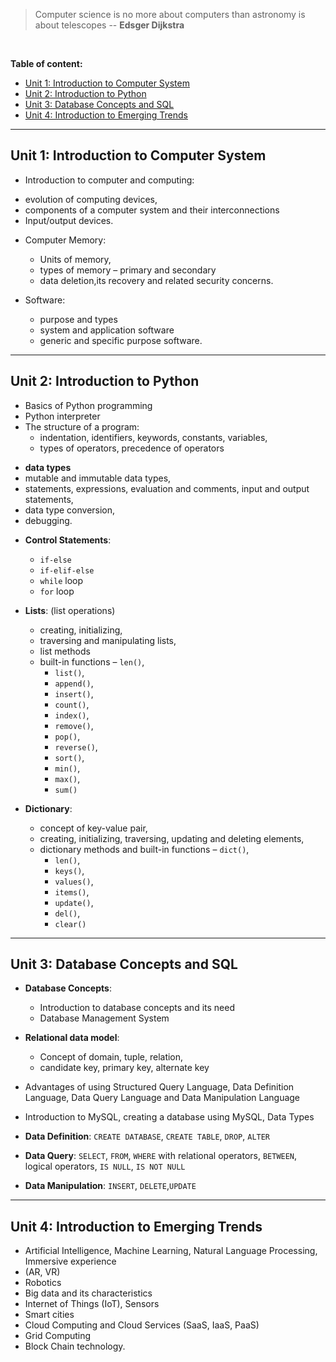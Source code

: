 
> Computer science is no more about computers than astronomy is about telescopes --  **Edsger Dijkstra**

<br>

**Table of content:**
 

 - [Unit 1: Introduction to Computer System ](#item-two)
 - [Unit 2: Introduction to Python ](#item-three)
 - [Unit 3: Database Concepts and SQL ](#item-four)
 - [Unit 4: Introduction to Emerging Trends  ](#item-five)

 ---
 
<a id="item-two"></a>
## Unit 1: Introduction to Computer System 
 
* Introduction to computer and computing: 
 - evolution of computing devices, 
 - components of a computer system and their interconnections
 - Input/output devices.
  
  
* Computer Memory:
  - Units of memory, 
  - types of memory – primary and secondary
  - data deletion,its recovery and related security concerns.
 
 
* Software: 
  - purpose and types
  - system and application software
  - generic and specific purpose software. 
---   
   
<a id="item-three"></a>
## Unit 2: Introduction to Python 

* Basics of Python programming
* Python interpreter
* The structure of a program: 
  - indentation, identifiers, keywords, constants, variables,  
  - types of operators,
precedence of operators
 - **data types**
  - mutable and immutable data types, 
 - statements,
expressions, evaluation and comments, input and output statements, 
 - data type conversion,
 - debugging.
* **Control Statements**: 
  - `if-else`
  - `if-elif-else`
  - `while` loop
   - `for` loop 

  
* **Lists**: (list operations)
  - creating, initializing, 
  - traversing and manipulating lists, 
  - list methods
  - built-in functions 
    – `len()`,
    - `list()`,
    - `append()`,
    - `insert()`, 
    - `count()`,
    - `index()`,
    - `remove()`, 
    - `pop()`, 
    - `reverse()`, 
    - `sort()`,
    - `min()`,
    - `max()`,
    - `sum()`
  
  
* **Dictionary**: 
  - concept of key-value pair, 
  - creating, initializing, traversing, updating and deleting elements, 
  - dictionary methods and built-in functions 
    – `dict()`, 
    - `len()`,
    - `keys()`,
    - `values()`,
    - `items()`,
    - `update()`,
    - `del()`,
    - `clear()`
  
--- 
  
<a id="item-four"></a>
## Unit 3: Database Concepts and SQL 

* **Database Concepts**: 
  - Introduction to database concepts and its need     
  - Database Management System
* **Relational data model**:
  - Concept of domain, tuple, relation, 
  - candidate key, primary key, alternate
key 
  
* Advantages of using Structured Query Language, Data Definition Language, Data Query
Language and Data Manipulation Language 
* Introduction to MySQL, creating a database using
MySQL, Data Types
  
* **Data Definition**: `CREATE DATABASE`, `CREATE TABLE`, `DROP`, `ALTER`
  
* **Data Query**: `SELECT`, `FROM`, `WHERE` with relational operators, `BETWEEN`, logical operators,
`IS NULL`, `IS NOT NULL`
  
* **Data Manipulation**: `INSERT`, `DELETE`,`UPDATE`
  
  
---
<a id="item-five"></a>  
## Unit 4: Introduction to Emerging Trends 
 
* Artificial Intelligence, Machine Learning, Natural Language Processing, Immersive experience
* (AR, VR)
* Robotics
* Big data and its characteristics
* Internet of Things (IoT), Sensors
* Smart cities
* Cloud Computing and Cloud Services (SaaS, IaaS, PaaS)
* Grid Computing
* Block Chain technology.

  